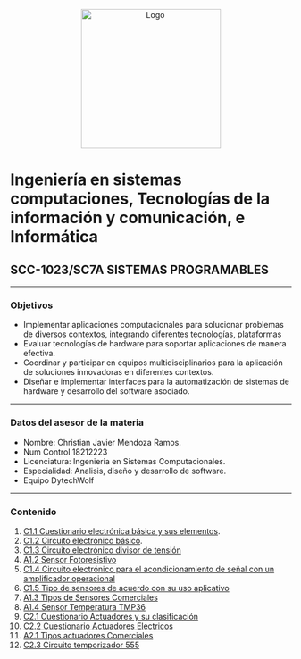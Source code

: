<p align="center">
    <img alt="Logo" src="https://www.tijuana.tecnm.mx/wp-content/themes/tecnm/images/logo_TECT.png" width=250 height=250>
</p>

# Ingeniería en sistemas computaciones, Tecnologías de la información y comunicación, e Informática

## SCC-1023/SC7A SISTEMAS PROGRAMABLES

---

###  Objetivos

+ Implementar aplicaciones computacionales para solucionar problemas de diversos contextos, integrando diferentes tecnologías, plataformas
+ Evaluar tecnologías de hardware para soportar aplicaciones de manera efectiva.
+ Coordinar y participar en equipos multidisciplinarios para la aplicación de soluciones innovadoras en diferentes contextos. 
+ Diseñar e implementar interfaces para la automatización de sistemas de hardware y desarrollo del software asociado. 


---

###  Datos del asesor de la materia

* Nombre: Christian Javier Mendoza Ramos.
* Num Control 18212223
* Licenciatura: Ingenieria en Sistemas Computacionales.
* Especialidad: Analisis, diseño y desarrollo de software.
* Equipo DytechWolf
---

###  Contenido

1.  [C1.1 Cuestionario electrónica básica y sus elementos](doc/C1.1_ElectronicaBasica_y_elementos_ChristianJavierMendozaRamos.md).
2.  [C1.2 Circuito electrónico básico](doc/C1.2_ElectronicaBasica_circuitos_Christian_Javier.md).
3.  [C1.3 Circuito electrónico divisor de tensión](doc/C1.3_Circuito_electrónico_divisor_de_tensión_Christian_Mendoza.md)
4.  [A1.2 Sensor Fotoresistivo](doc/A1.2_ChristianMendoza_DytechWolf.md)
5.  [C1.4 Circuito electrónico para el acondicionamiento de señal con un amplificador operacional](doc/C1.4_Acondicionador_de_senal_AmOP_ChristianMendoza.md)
6.  [C1.5 Tipo de sensores de acuerdo con su uso aplicativo](doc/C1.5_Tipos_de_sensores_ChristianMendoza.md)
7.  [A1.3 Tipos de Sensores Comerciales](doc/A1.3_ChristianMendoza_DytechWolf.md)
8.  [A1.4 Sensor Temperatura TMP36](doc/A1.4_ChristianMendoza_DytechWolf.md)
9.  [C2.1 Cuestionario Actuadores y su clasificación](doc/C2.1_ActuadoresNeumaticosHidraulicos_ChristianMendoza.md)
10. [C2.2 Cuestionario Actuadores Electricos](doc/C2.2_ActuadoersElectricos_ChristianMendoza.md)
11. [A2.1 Tipos actuadores Comerciales](doc/A2.1_ChristianMendoza_DytechWolf.md)
12. [C2.3 Circuito temporizador 555](doc/C2.3_CircuitoTemporizador555.md)
